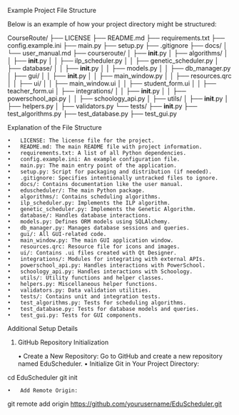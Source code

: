 Example Project File Structure

Below is an example of how your project directory might be structured:

CourseRoute/
├── LICENSE
├── README.md
├── requirements.txt
├── config.example.ini
├── main.py
├── setup.py
├── .gitignore
├── docs/
│   └── user_manual.md
├── courseroute/
│   ├── __init__.py
│   ├── algorithms/
│   │   ├── __init__.py
│   │   ├── ilp_scheduler.py
│   │   ├── genetic_scheduler.py
│   ├── database/
│   │   ├── __init__.py
│   │   ├── models.py
│   │   ├── db_manager.py
│   ├── gui/
│   │   ├── __init__.py
│   │   ├── main_window.py
│   │   ├── resources.qrc
│   │   ├── ui/
│   │       ├── main_window.ui
│   │       ├── student_form.ui
│   │       ├── teacher_form.ui
│   ├── integrations/
│   │   ├── __init__.py
│   │   ├── powerschool_api.py
│   │   ├── schoology_api.py
│   ├── utils/
│       ├── __init__.py
│       ├── helpers.py
│       ├── validators.py
└── tests/
    ├── __init__.py
    ├── test_algorithms.py
    ├── test_database.py
    ├── test_gui.py

Explanation of the File Structure

	•	LICENSE: The license file for the project.
	•	README.md: The main README file with project information.
	•	requirements.txt: A list of all Python dependencies.
	•	config.example.ini: An example configuration file.
	•	main.py: The main entry point of the application.
	•	setup.py: Script for packaging and distribution (if needed).
	•	.gitignore: Specifies intentionally untracked files to ignore.
	•	docs/: Contains documentation like the user manual.
	•	eduscheduler/: The main Python package.
	•	algorithms/: Contains scheduling algorithms.
	•	ilp_scheduler.py: Implements the ILP algorithm.
	•	genetic_scheduler.py: Implements the Genetic Algorithm.
	•	database/: Handles database interactions.
	•	models.py: Defines ORM models using SQLAlchemy.
	•	db_manager.py: Manages database sessions and queries.
	•	gui/: All GUI-related code.
	•	main_window.py: The main GUI application window.
	•	resources.qrc: Resource file for icons and images.
	•	ui/: Contains .ui files created with Qt Designer.
	•	integrations/: Modules for integrating with external APIs.
	•	powerschool_api.py: Handles interactions with PowerSchool.
	•	schoology_api.py: Handles interactions with Schoology.
	•	utils/: Utility functions and helper classes.
	•	helpers.py: Miscellaneous helper functions.
	•	validators.py: Data validation utilities.
	•	tests/: Contains unit and integration tests.
	•	test_algorithms.py: Tests for scheduling algorithms.
	•	test_database.py: Tests for database models and queries.
	•	test_gui.py: Tests for GUI components.

Additional Setup Details

1. GitHub Repository Initialization

	•	Create a New Repository:
Go to GitHub and create a new repository named EduScheduler.
	•	Initialize Git in Your Project Directory:

cd EduScheduler
git init


	•	Add Remote Origin:

git remote add origin https://github.com/yourusername/EduScheduler.git
